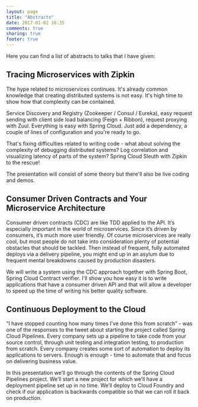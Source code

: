 ```yaml
---
layout: page
title: "Abstracts"
date: 2017-01-02 16:35
comments: true
sharing: true
footer: true
---
```


Here you can find a list of abstracts to talks that I have given:

## Tracing Microservices with Zipkin

The hype related to microservices continues. It's already common knowledge that creating distributed systems is not easy. It's high time to show how that complexity can be contained.

Service Discovery and Registry (Zookeeper / Consul / Eureka), easy request sending with client side load balancing (Feign + Ribbon), request proxying with Zuul. Everything is easy with Spring Cloud. Just add a dependency, a couple of lines of configuration and you're ready to go.

That's fixing difficulties related to writing code - what about solving the complexity of debugging distributed systems? Log correlation and visualizing latency of parts of the system? Spring Cloud Sleuth with Zipkin to the rescue!

The presentation will consist of some theory but there'll also be live coding and demos.

## Consumer Driven Contracts and Your Microservice Architecture

Consumer driven contracts (CDC) are like TDD applied to the API. It’s especially important in the world of microservices. Since it’s driven by consumers, it’s much more user friendly. Of course microservices are really cool, but most people do not take into consideration plenty of potential obstacles that should be tackled. Then instead of frequent, fully automated deploys via a delivery pipeline, you might end up in an asylum due to frequent mental breakdowns caused by production disasters.

We will write a system using the CDC approach together with Spring Boot, Spring Cloud Contract verifier. I'll show you how easy it is to write applications that have a consumer driven API and that will allow a developer to speed up the time of writing his better quality software.

## Continuous Deployment to the Cloud

“I have stopped counting how many times I’ve done this from scratch” - was one of the responses to the tweet about starting the project called Spring Cloud Pipelines. Every company sets up a pipeline to take code from your source control, through unit testing and integration testing, to production from scratch. Every company creates some sort of automation to deploy its applications to servers. Enough is enough - time to automate that and focus on delivering business value.

In this presentation we’ll go through the contents of the Spring Cloud Pipelines project. We’ll start a new project for which we’ll have a deployment pipeline set up in no time. We’ll deploy to Cloud Foundry and check if our application is backwards compatible so that we can roll it back on production.
